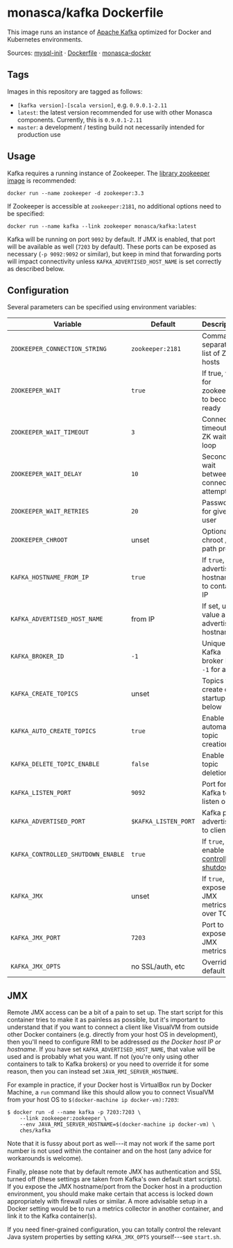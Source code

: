 monasca/kafka Dockerfile
========================

This image runs an instance of [Apache Kafka][1] optimized for Docker and
Kubernetes environments.

Sources: [mysql-init][2] &middot; [Dockerfile][3] &middot; [monasca-docker][4]

Tags
----

Images in this repository are tagged as follows:

 * `[kafka version]-[scala version]`, e.g. `0.9.0.1-2.11`
 * `latest`: the latest version recommended for use with other Monasca
   components. Currently, this is `0.9.0.1-2.11`
 * `master`: a development / testing build not necessarily intended for
   production use

Usage
-----

Kafka requires a running instance of Zookeeper. The [library zookeeper image][5]
is recommended:

    docker run --name zookeeper -d zookeeper:3.3

If Zookeeper is accessible at `zookeeper:2181`, no additional options need to be
specified:

    docker run --name kafka --link zookeeper monasca/kafka:latest

Kafka will be running on port `9092` by default. If JMX is enabled, that port
will be available as well (`7203` by default). These ports can be exposed as
necessary (`-p 9092:9092` or similar), but keep in mind that forwarding ports
will impact connectivity unless `KAFKA_ADVERTISED_HOST_NAME` is set correctly as
described below.

Configuration
-------------

Several parameters can be specified using environment variables:

| Variable                      | Default          | Description                           |
|-------------------------------|------------------|---------------------------------------|
| `ZOOKEEPER_CONNECTION_STRING` | `zookeeper:2181` | Comma-separated list of ZK hosts      |
| `ZOOKEEPER_WAIT`              | `true`  | If true, wait for zookeeper to become ready    |
| `ZOOKEEPER_WAIT_TIMEOUT`      | `3`     | Connection timeout for ZK wait loop            |
| `ZOOKEEPER_WAIT_DELAY`        | `10`    | Seconds to wait between connection attempts    |
| `ZOOKEEPER_WAIT_RETRIES`      | `20`    | Password for given user                        |
| `ZOOKEEPER_CHROOT`            | unset   | Optional ZK chroot / path prefix               |
| `KAFKA_HOSTNAME_FROM_IP`      | `true`  | If `true`, set advertised hostname to container IP  |
| `KAFKA_ADVERTISED_HOST_NAME`  | from IP | If set, use value as advertised hostname       |
| `KAFKA_BROKER_ID`             | `-1`    | Unique Kafka broker ID, `-1` for auto          |
| `KAFKA_CREATE_TOPICS`         | unset   | Topics to create on startup, see below         |
| `KAFKA_AUTO_CREATE_TOPICS`    | `true`  | Enable automatic topic creation                |
| `KAFKA_DELETE_TOPIC_ENABLE`   | `false` | Enable topic deletion                          |
| `KAFKA_LISTEN_PORT`           | `9092`  | Port for Kafka to listen on                    |
| `KAFKA_ADVERTISED_PORT`       | `$KAFKA_LISTEN_PORT` | Kafka port advertised to clients  |
| `KAFKA_CONTROLLED_SHUTDOWN_ENABLE` | `true` | If `true`, enable [controlled shutdown][6] |
| `KAFKA_JMX`                   | unset   | If `true`, expose JMX metrics over TCP         |
| `KAFKA_JMX_PORT`              | `7203`  | Port to expose JMX metrics                     |
| `KAFKA_JMX_OPTS`              | no SSL/auth, etc | Override default opts                 |


JMX
---

Remote JMX access can be a bit of a pain to set up. The start script for this
container tries to make it as painless as possible, but it's important to
understand that if you want to connect a client like VisualVM from outside other
Docker containers (e.g. directly from your host OS in development), then you'll
need to configure RMI to be addressed *as the Docker host IP or hostname*. If
you have set `KAFKA_ADVERTISED_HOST_NAME`, that value will be used and is
probably what you want. If not (you're only using other containers to talk to
Kafka brokers) or you need to override it for some reason, then you can instead
set `JAVA_RMI_SERVER_HOSTNAME`.

For example in practice, if your Docker host is VirtualBox run by Docker
Machine, a `run` command like this should allow you to connect VisualVM from
your host OS to `$(docker-machine ip docker-vm):7203`:

    $ docker run -d --name kafka -p 7203:7203 \
        --link zookeeper:zookeeper \
        --env JAVA_RMI_SERVER_HOSTNAME=$(docker-machine ip docker-vm) \
        ches/kafka

Note that it is fussy about port as well---it may not work if the same port
number is not used within the container and on the host (any advice for
workarounds is welcome).

Finally, please note that by default remote JMX has authentication and SSL
turned off (these settings are taken from Kafka's own default start scripts). If
you expose the JMX hostname/port from the Docker host in a production
environment, you should make make certain that access is locked down
appropriately with firewall rules or similar. A more advisable setup in a Docker
setting would be to run a metrics collector in another container, and link it to
the Kafka container(s).

If you need finer-grained configuration, you can totally control the relevant
Java system properties by setting `KAFKA_JMX_OPTS` yourself---see `start.sh`.

[1]: http://kafka.apache.org/
[2]: https://github.com/hpcloud-mon/monasca-docker/blob/master/kafka/
[3]: https://github.com/hpcloud-mon/monasca-docker/blob/master/kafka/Dockerfile
[4]: https://github.com/hpcloud-mon/monasca-docker/
[5]: https://hub.docker.com/r/library/zookeeper/
[6]: https://kafka.apache.org/documentation/#basic_ops_restarting
[7]: https://github.com/wurstmeister/kafka-docker

[Docker]: http://www.docker.io
[on the Docker registry]: https://registry.hub.docker.com/u/ches/kafka/
[relateiq/kafka]: https://github.com/relateiq/docker-kafka
